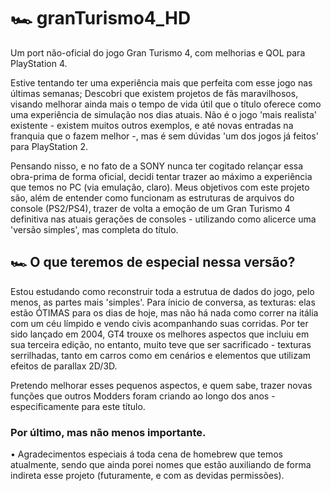 # 🏎️ granTurismo4_HD
Um port não-oficial do jogo Gran Turismo 4, com melhorias e QOL para PlayStation 4.

Estive tentando ter uma experiência mais que perfeita com esse jogo nas últimas semanas; Descobri que existem projetos de fãs maravilhosos, visando melhorar ainda mais o tempo de vida útil que o título oferece como uma experiência de simulação nos dias atuais.
Não é o jogo 'mais realista' existente - existem muitos outros exemplos, e até novas entradas na franquia que o fazem melhor -, mas é sem dúvidas 'um dos jogos já feitos' para PlayStation 2.

Pensando nisso, e no fato de a SONY nunca ter cogitado relançar essa obra-prima de forma oficial, decidi tentar trazer ao máximo a experiência que temos no PC (via emulação, claro). Meus objetivos com este projeto são, além de entender como funcionam as estruturas de arquivos do console (PS2/PS4), trazer de volta a emoção de um Gran Turismo 4 definitiva nas atuais gerações de consoles - utilizando como alicerce uma 'versão simples', mas completa do título.


## 🏎️ O que teremos de especial nessa versão?

Estou estudando como reconstruir toda a estrutua de dados do jogo, pelo menos, as partes mais 'simples'. Para ínicio de conversa, as texturas: elas estão ÓTIMAS para os dias de hoje, mas não há nada como correr na itália com um céu límpido e vendo civis acompanhando suas corridas. Por ter sido lançado em 2004, GT4 trouxe os melhores aspectos que incluiu em sua terceira edição, no entanto, muito teve que ser sacrificado - texturas serrilhadas, tanto em carros como em cenários e elementos que utilizam efeitos de parallax 2D/3D. 

Pretendo melhorar esses pequenos aspectos, e quem sabe, trazer novas funções que outros Modders foram criando ao longo dos anos - especificamente para este título.

### Por último, mas não menos importante.
• Agradecimentos especiais á toda cena de homebrew que temos atualmente, sendo que ainda porei nomes que estão auxiliando de forma indireta esse projeto (futuramente, e com as devidas permissões).

